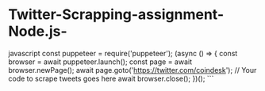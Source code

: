 # Twitter-Scrapping-assignment-Node.js-
javascript const puppeteer = require('puppeteer');  (async () => {   const browser = await puppeteer.launch();   const page = await browser.newPage();   await page.goto('https://twitter.com/coindesk');    // Your code to scrape tweets goes here    await browser.close(); })(); ```
